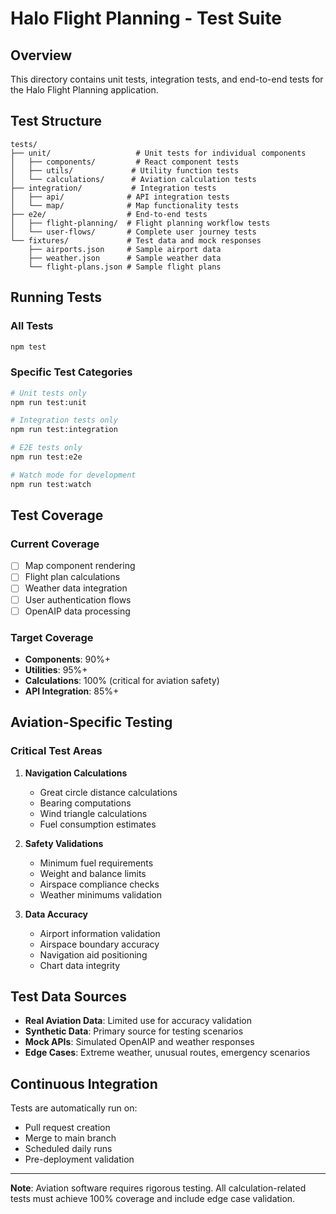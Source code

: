 # Halo Flight Planning - Test Suite

## Overview
This directory contains unit tests, integration tests, and end-to-end tests for the Halo Flight Planning application.

## Test Structure
```
tests/
├── unit/                   # Unit tests for individual components
│   ├── components/         # React component tests
│   ├── utils/             # Utility function tests
│   └── calculations/      # Aviation calculation tests
├── integration/           # Integration tests
│   ├── api/              # API integration tests
│   └── map/              # Map functionality tests
├── e2e/                  # End-to-end tests
│   ├── flight-planning/  # Flight planning workflow tests
│   └── user-flows/       # Complete user journey tests
└── fixtures/             # Test data and mock responses
    ├── airports.json     # Sample airport data
    ├── weather.json      # Sample weather data
    └── flight-plans.json # Sample flight plans
```

## Running Tests

### All Tests
```bash
npm test
```

### Specific Test Categories
```bash
# Unit tests only
npm run test:unit

# Integration tests only
npm run test:integration

# E2E tests only
npm run test:e2e

# Watch mode for development
npm run test:watch
```

## Test Coverage

### Current Coverage
- [ ] Map component rendering
- [ ] Flight plan calculations
- [ ] Weather data integration
- [ ] User authentication flows
- [ ] OpenAIP data processing

### Target Coverage
- **Components**: 90%+
- **Utilities**: 95%+
- **Calculations**: 100% (critical for aviation safety)
- **API Integration**: 85%+

## Aviation-Specific Testing

### Critical Test Areas
1. **Navigation Calculations**
   - Great circle distance calculations
   - Bearing computations
   - Wind triangle calculations
   - Fuel consumption estimates

2. **Safety Validations**
   - Minimum fuel requirements
   - Weight and balance limits
   - Airspace compliance checks
   - Weather minimums validation

3. **Data Accuracy**
   - Airport information validation
   - Airspace boundary accuracy
   - Navigation aid positioning
   - Chart data integrity

## Test Data Sources
- **Real Aviation Data**: Limited use for accuracy validation
- **Synthetic Data**: Primary source for testing scenarios
- **Mock APIs**: Simulated OpenAIP and weather responses
- **Edge Cases**: Extreme weather, unusual routes, emergency scenarios

## Continuous Integration
Tests are automatically run on:
- Pull request creation
- Merge to main branch
- Scheduled daily runs
- Pre-deployment validation

---

**Note**: Aviation software requires rigorous testing. All calculation-related tests must achieve 100% coverage and include edge case validation.
